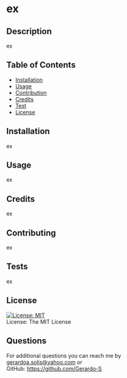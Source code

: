# ex
  ## Description
  ex
  ## Table of Contents
  * [Installation](#Installation "Goto Installation")
  * [Usage](#Usage "Goto Usage")
  * [Contribution](#Contribution "Goto Contribution")
  * [Credits](#Credits "Goto Credits")
  * [Test](#Test "Goto Test")
  * [License](#License "Goto License")
  ## Installation
  ex
  ## Usage
  ex
  ## Credits
  ex
  ## Contributing
  ex
  ## Tests
  ex
  ## License
  [![License: MIT](https://img.shields.io/badge/License-MIT-yellow.svg)](https://opensource.org/licenses/MIT)<br>
  License: The MIT License
  ## Questions
  For additional questions you can reach me by<br>
  gerardoa.solis@yahoo.com or <br>
  GitHub: <a href="https://github.com/Gerardo-S">https://github.com/Gerardo-S</a><br>
  
